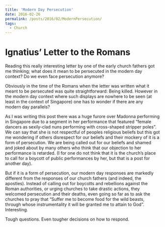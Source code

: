 ```yaml
---
title: 'Modern Day Persecution'
date: 2016-02-26
permalink: /posts/2016/02/ModernPersecution/
tags:
  - Church
---
```


Ignatius’ Letter to the Romans
======

Reading this really interesting letter by one of the early church fathers got me thinking; what does it mean to be persecuted in the modern day context? Do we even face persecution anymore?

Obviously in the time of the Romans when the letter was written what it meant to be persecuted was quite straightforward: Being killed. However in the modern day context where such displays are nowhere to be seen (at least in the context of Singapore) one has to wonder if there are any modern day parallels?

As I was writing this post there was a huge furore over Madonna performing in Singapore due to a segment in her performance that featured “female dancers as sexily-clad nuns performing with cross-shaped stripper poles”. We can say that she is not respectful of peoples religious beliefs but this got me wondering if others disrespect for our beliefs and their mockery of it is a form of persecution. We are being called out for our beliefs and shamed and joked about by many others who think that our objection to her performance is retarded. (I for one do not think that it is the church’s place to call for a boycott of public performances by her, but that is a post for another day).

But if it is a form of persecution, our modern day responses are markedly different from the responses of our church fathers (and indeed, the apostles). Instead of calling out for boycotts and rebellions against the Roman authorities, or urging churches to take drastic actions, they welcomed persecution and their deaths, even going so far as to ask the churches to pray that “Suffer me to become food for the wild beasts, through whose instrumentality it will be granted me to attain to God”. Interesting.

Tough questions. Even tougher decisions on how to respond.